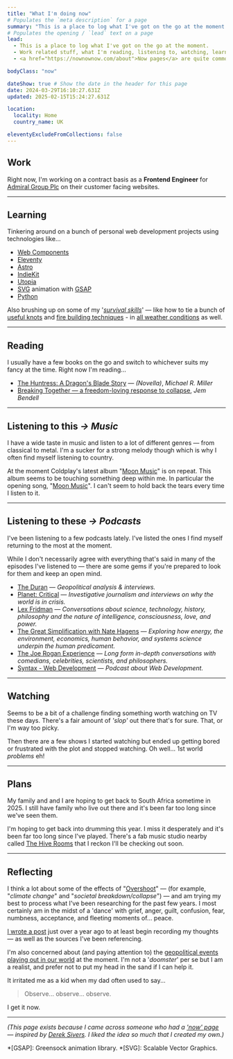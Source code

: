 ```yaml
---
title: "What I'm doing now"
# Populates the `meta description` for a page
summary: "This is a place to log what I've got on the go at the moment. Work related stuff, what I'm reading, listening to, watching, learning, planning, and reflecting on."
# Populates the opening / `lead` text on a page
lead:
  - This is a place to log what I've got on the go at the moment.
  - Work related stuff, what I'm reading, listening to, watching, learning, planning, and reflecting on.
  - <a href="https://nownownow.com/about">Now pages</a> are quite common these days. If you haven't already, maybe make one for yourself!

bodyClass: "now"

dateShow: true # Show the date in the header for this page
date: 2024-03-29T16:10:27.631Z
updated: 2025-02-15T15:24:27.631Z

location:
  locality: Home
  country_name: UK

eleventyExcludeFromCollections: false
---
```


## Work

Right now, I'm working on a contract basis as a **Frontend Engineer** for [Admiral Group Plc](https://www.admiralgroup.co.uk/) on their customer facing websites.

---

## Learning

Tinkering around on a bunch of personal web development projects using technologies like...

* [Web Components](https://developer.mozilla.org/en-US/docs/Web/Web_Components)
* [Eleventy](https://www.11ty.io/)
* [Astro](https://astro.build/)
* [IndieKit](https://getindiekit.com/)
* [Utopia](https://utopia.fyi/)
* [SVG](https://developer.mozilla.org/en-US/docs/Web/SVG) animation with [GSAP](https://greensock.com/)
* [Python](https://developers.google.com/edu/python)

Also brushing up on some of my '*[survival skills](https://youtu.be/BFheNvvJGoQ)*' &mdash; like how to tie a bunch of [useful knots](https://youtu.be/kA48yzKYp3Q) and [fire building techniques](https://youtu.be/7v4twfXG2uY) - in [all weather conditions](https://youtu.be/QiYlEyvDbco) as well.

---

## Reading

I usually have a few books on the go and switch to whichever suits my fancy at the time. Right now I'm reading&hellip;

* [The Huntress: A Dragon's Blade Story](https://www.michaelrmiller.co.uk/novellas) &mdash; *(Novella)*, *Michael R. Miller*
* [Breaking Together &mdash; a freedom-loving response to collapse](https://jembendell.com/2023/04/08/breaking-together-a-freedom-loving-response-to-collapse/), *Jem Bendell*

---

## Listening <span class="visually-hidden">to this</span> <i aria-hidden="true">&rarr;</i> *Music*

I have a wide taste in music and listen to a lot of different genres &mdash; from classical to metal. I'm a sucker for a strong melody though which is why I often find myself listening to country.

At the moment Coldplay's latest album "[Moon Music](https://open.spotify.com/album/5SGtrmYbIo0Dsg4kJ4qjM6?si=nJEEnWzcQfOq14pHhqh6nw)" is on repeat. This album seems to be touching something deep within me. In particular the opening song, "[Moon Music](https://open.spotify.com/track/41FNZsY7w7KaTQ2bjxdR6w?si=750832d87c5b49d7)". I can't seem to hold back the tears every time I listen to it.

---

## Listening <span class="visually-hidden">to these</span> <i aria-hidden="true">&rarr;</i> *Podcasts*

I've been listening to a few podcasts lately. I've listed the ones I find myself returning to the most at the moment.

While I don't necessarily agree with everything that's said in many of the episodes I've listened to &mdash; there are some gems if you're prepared to look for them and keep an open mind.

* [The Duran](https://open.spotify.com/show/5DgkWsC3YjoyGBV03CFWnk?si=c62004134bbf40ed) &mdash; *Geopolitical analysis & interviews.*
* [Planet: Critical](https://open.spotify.com/show/5zGRjKWThT6H18isBlVEY8?si=82195fb522014341) &mdash; *Investigative journalism and interviews on why the world is in crisis.*
* [Lex Fridman](https://open.spotify.com/show/2MAi0BvDc6GTFvKFPXnkCL?si=cd92a945226b4603) &mdash; *Conversations about science, technology, history, philosophy and the nature of intelligence, consciousness, love, and power.*
* [The Great Simplification with Nate Hagens](https://open.spotify.com/show/0ZFJIjuJwh3XeMqrguiXNR?si=21485f0d963344fe) &mdash; *Exploring how energy, the environment, economics, human behavior, and systems science underpin the human predicament.*
* [The Joe Rogan Experience](https://open.spotify.com/show/4rOoJ6Egrf8K2IrywzwOMk?si=88ef8bd8716a40f7) &mdash; *Long form in-depth conversations with comedians, celebrities, scientists, and philosophers.*
* [Syntax - Web Development](https://open.spotify.com/show/4kYCRYJ3yK5DQbP5tbfZby?si=d8355dd847824464) &mdash; *Podcast about Web Development.*

---

## Watching

Seems to be a bit of a challenge finding something worth watching on TV these days. There's a fair amount of *'slop'* out there that's for sure. That, or I'm way too picky.

Then there are a few shows I started watching but ended up getting bored or frustrated with the plot and stopped watching. Oh well... 1st world *problems* eh!

---

## Plans

My family and and I are hoping to get back to South Africa sometime in 2025. I still have family who live out there and it's been far too long since we've seen them.

I'm hoping to get back into drumming this year. I miss it desperately and it's been far too long since I've played. There's a fab music studio nearby called [The Hive Rooms](https://www.thehiverooms.com) that I reckon I'll be checking out soon.

---

## Reflecting

I think a lot about some of the effects of "[Overshoot](https://howtosavetheworld.ca/2021/09/21/overshoot-where-we-stand-now-guest-post-by-michael-dowd/)" &mdash; (for example, "*climate change*" and "*societal breakdown/collapse*") &mdash; and am trying my best to process what I've been researching for the past few years. I most certainly am in the midst of a 'dance' with grief, anger, guilt, confusion, fear, numbness, acceptance, and fleeting moments of&hellip; peace.

[I wrote a post](/writing/2023-05-31/the-climate-crisis-what-to-make-of-it) just over a year ago to at least begin recording my thoughts &mdash; as well as the sources I've been referencing.

I'm also concerned about (and paying attention to) the [geopolitical events playing out in our world](https://theduran.com/orwells-warning-the-insidious-nature-of-political-language-the-cargo-cult-of-woke-christian-parenti-doublespeak-doublethink-history-has-stopped-party-is-always-right/) at the moment. I'm not a '*doomster*' per se but I am a realist, and prefer not to put my head in the sand if I can help it.

It irritated me as a kid when my dad often used to say...

> Observe... observe... observe.

I get it now.

---

<footer>
  <em>(This page exists because I came across someone who had a <a href="https://nownownow.com/about">'now' page</a> &mdash; inspired by <a href="https://sivers.org/now">Derek Sivers</a>. I liked the idea so much that I created my own.)</em>
</footer>

*[GSAP]: Greensock animation library.
*[SVG]: Scalable Vector Graphics.
